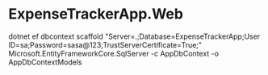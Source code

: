 # ExpenseTrackerApp.Web

dotnet ef dbcontext scaffold "Server=.;Database=ExpenseTrackerApp;User ID=sa;Password=sasa@123;TrustServerCertificate=True;" Microsoft.EntityFrameworkCore.SqlServer -c AppDbContext -o AppDbContextModels
